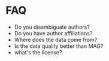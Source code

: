 # FAQ

* Do you disambiguate authors?
* Do you have author affiliations?
* Where does the data come from?
* Is the data quality better than MAG?
* what's the license?
